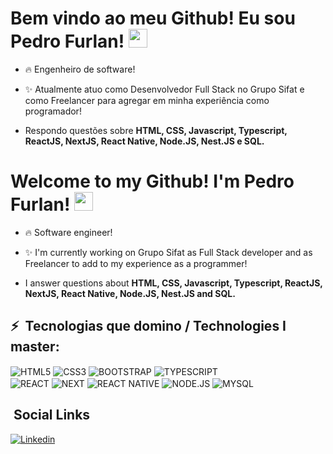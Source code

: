 <h1> Bem vindo ao meu Github! Eu sou Pedro Furlan! <img src="https://raw.githubusercontent.com/kaueMarques/kaueMarques/master/hi.gif" width="30px"></h1>



- :fire: Engenheiro de software!


- :sparkles: Atualmente atuo como Desenvolvedor Full Stack no Grupo Sifat e como Freelancer para agregar em minha experiência como programador!

- Respondo questões sobre **HTML, CSS, Javascript, Typescript, ReactJS, NextJS, React Native, Node.JS, Nest.JS e SQL.**


<h1> Welcome to my Github! I'm Pedro Furlan! <img src="https://raw.githubusercontent.com/kaueMarques/kaueMarques/master/hi.gif" width="30px"></h1>



- :fire: Software engineer!


- :sparkles: I'm currently working on Grupo Sifat as Full Stack developer and as Freelancer to add to my experience as a programmer!

- I answer questions about **HTML, CSS, Javascript, Typescript, ReactJS, NextJS, React Native, Node.JS, Nest.JS and SQL.**

## :zap: &nbsp;Tecnologias que domino / Technologies I master:
<img align="center" alt="HTML5"
src="https://img.shields.io/badge/HTML5-E34F26?style=for-the-badge&logo=html5&logoColor=white">
<img align="center" alt="CSS3"
src="https://img.shields.io/badge/CSS3-1572B6?=for-the-badge&logo=css3&logoColor=white">
<img align="center" alt="BOOTSTRAP"
src="https://img.shields.io/badge/JavaScript-323330?style=for-the-badge&logo=javascript&logoColor=white">
<img align="center" alt="TYPESCRIPT"
src="https://img.shields.io/badge/TypeScript-007ACC?style=for-the-badge&logo=typescript&logoColor=white">     
<img align="center" alt="REACT"
src="https://img.shields.io/badge/React-20232A?style=for-the-badge&logo=react&logoColor=white">
<img align="center" alt="NEXT"
src="https://img.shields.io/badge/NEXT.JS-20232A?style=for-the-badge&logo=next.js&logoColor=white">
<img align="center" alt="REACT NATIVE"
src="https://img.shields.io/badge/React_Native-20232A?style=for-the-badge&logo=react&logoColor=61DAFB">
<img align="center" alt="NODE.JS"
src="https://img.shields.io/badge/Node.js-43853D?style=for-the-badge&logo=node.js&logoColor=white">
<img align="center" alt="MYSQL"
src="https://img.shields.io/badge/MySQL-005C84?style=for-the-badge&logo=mysql&logoColor=white">

## &nbsp;Social Links

[![Linkedin](https://img.shields.io/badge/Linkedin-007785?style=for-the-badge&logo=linkedin&logoColor=white)](https://www.linkedin.com/in/pedro-furlan-b77707245/)




